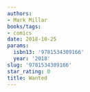 ```yaml
---
authors:
- Mark Millar
books/tags:
- comics
date: 2018-10-25
params:
  isbn13: '9781534309166'
  year: '2018'
slug: '9781534309166'
star_rating: 0
title: Wanted
---
```


<!--more-->